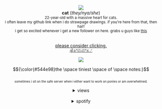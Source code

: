 <div align='center'><p><img src='https://i.imgur.com/gQ9EWWz.png'

 <br> <b>cat</b>     ‎(<i>they/nya/she</i>)
 <br> <sup>22-year-old with a massive heart for cats.
 <br>i often leave my github link when i do strawpage drawings. if you're here from that, then hai!!</sup>
<br> <sup>i get so excited whenever i get a new follower on here. grabs u guys like <a href="https://i.pinimg.com/736x/d3/ca/bd/d3cabdd201a89407ce65576a77242ba9.jpg">this</a></sup>

  <br> <ins>please consider clicking.</ins>
  <br><sup><a href="https://arab.org/click-to-help/palestine/">ദ്ദി ≽^⎚˕⎚^≼ .ᐟ</a></sup>
    <br><p><img src='https://i.imgur.com/S9cI1Py.gif'>

 $${\color{#544e98}the \space tiniest \space of \space notes:}$$ 
<br> <sup><sup>sometimes i sit on the safe server when i either want to work on ponies or am overwhelmed.</sup>

<details>
<summary>views</summary>
 <div align="center">
        <img alt="Visitor Stats" 
            src="https://widgetbite.com/stats/<FEL1NES>"/>  
    </div></details>
<br>

<details>
<summary>spotify</summary>

[![spotify-github-profile](https://spotify-github-profile.kittinanx.com/api/view?uid=joji.99&cover_image=true&theme=novatorem&show_offline=true&background_color=ca362c&interchange=false&bar_color=ca362c&bar_color_cover=false)](https://spotify-github-profile.kittinanx.com/api/view?uid=joji.99&redirect=true)</details>

